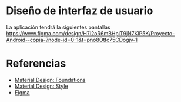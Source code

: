 # Diseño de interfaz de usuario

La aplicación tendrá la siguientes pantallas
https://www.figma.com/design/H7i2oR6mBHplT9jN7KlP5K/Proyecto-Android--copia-?node-id=0-1&t=pno8Otfc75CDogjv-1


# Referencias

- [Material Design: Foundations](https://m3.material.io/foundations)
- [Material Design: Style](https://m3.material.io/styles)
- [Figma](https://www.figma.com/proto/H7i2oR6mBHplT9jN7KlP5K/Proyecto-Android--Actualizado-?node-id=2102-5&t=oGC1jv8xBZ9jyofL-1&scaling=min-zoom&content-scaling=fixed&page-id=0%3A1)
